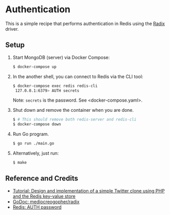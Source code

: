 # Authentication

This is a simple recipe that performs authentication in Redis using the [Radix](https://github.com/mediocregopher/radix) driver.

## Setup

1. Start MongoDB (server) via Docker Compose:

   ```bash
   $ docker-compose up
   ```

1. In the another shell, you can connect to Redis via the CLI tool:

   ```bash
   $ docker-compose exec redis redis-cli
    127.0.0.1:6379> AUTH secrets
   ```

   Note: `secrets` is the password. See <docker-compose.yaml>.

1. Shut down and remove the container when you are done.

   ```bash
   $ # This should remove both redis-server and redis-cli
   $ docker-compose down
   ```

1. Run Go program.

   ```bash
   $ go run ./main.go
   ```

1. Alternatively, just run:

   ```bash
   $ make
   ```

## Reference and Credits

* [Tutorial: Design and implementation of a simple Twitter clone using PHP and the Redis key-value store](https://redis.io/topics/twitter-clone)
* [GoDoc: mediocreogopher/radix](ttps://godoc.org/github.com/mediocregopher)
* [Redis: AUTH password](https://redis.io/commands/auth)
